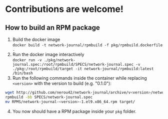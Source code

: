 # Contributions are welcome!

## How to build an RPM package

1. Build the docker image  
`docker build -t network-journal/rpmbuild -f pkg/rpmbuild.dockerfile .`
1. Run the docker image interactively  
`docker run -v ./pkg/network-journal.spec:/root/rpmbuild/SPECS/network-journal.spec -v ./pkg:/root/rpmbuild/target -it network-journal/rpmbuild:latest /bin/bash`
1. Run the following commands inside the container while replacing `<version>` with the version to build (e.g. "0.1.0"):  
```bash
wget http://github.com/nerou42/network-journal/archive/v<version>/network-journal-<version>.tar.gz -O SOURCES/
rpmbuild -bb SPECS/network-journal.spec
mv RPMS/network-journal-<version>-1.el9.x86_64.rpm target/
```
4. You now should have a RPM package inside your `pkg` folder.

